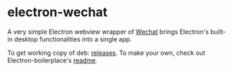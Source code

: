 electron-wechat
========
A very simple Electron webview wrapper of [Wechat](https://web.wechat.com/) brings Electron's built-in desktop functionalities into a single app.

To get working copy of deb: [releases](#).
To make your own, check out Electron-boilerplace's [readme](#).
